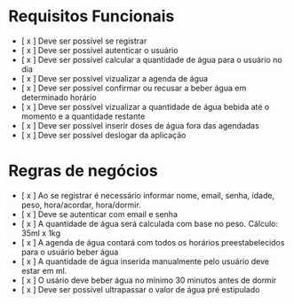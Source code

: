 # Requisitos Funcionais

- [ x ] Deve ser possível se registrar 
- [ x ] Deve ser possível autenticar o usuário
- [ x ] Deve ser possível calcular a quantidade de água para o usuário no dia
- [ x ] Deve ser possível vizualizar a agenda de água
- [ x ] Deve ser possível confirmar ou recusar a beber água em determinado horário
- [ x ] Deve ser possível vizualizar a quantidade de água bebida até o momento e a quantidade restante
- [ x ] Deve ser possível inserir doses de água fora das agendadas
- [ x ] Deve ser possível deslogar da aplicação 

# Regras de negócios

- [ x ] Ao se registrar é necessário informar nome, email, senha, idade, peso, hora/acordar, hora/dormir.
- [ x ] Deve se autenticar com email e senha
- [ x ] A quantidade de água será calculada com base no peso. Cálculo: 35ml x 1kg
- [ x ] A agenda de água contará com todos os horários preestabelecidos para o usuário beber água
- [ x ] A quantidade de água inserida manualmente pelo usuário deve estar em ml.
- [ x ] O usário deve beber água no mínimo 30 minutos antes de dormir 
- [ x ] Deve ser possível ultrapassar o valor de água pré estipulado 
